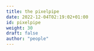 ```yaml
---
title: the pixelpipe
date: 2022-12-04T02:19:02+01:00
id: pixelpipe
weight: 30
draft: false
author: "people"
---
```

